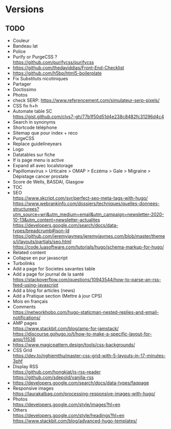 # Versions

## TODO

- Couleur
- Bandeau lat
- Police
- Purify or PurgeCSS ?  
https://github.com/purifycss/purifycss
- https://github.com/thedaviddias/Front-End-Checklist
- https://github.com/h5bp/html5-boilerplate
- Fix Substituts nicotiniques
- Partager
- Doctissimo
- Photos
- check SERP: https://www.referencement.com/simulateur-serp-pixels/
- CSS fix h+h
- Automate table SC  
https://gist.github.com/clvs7-gh/77b1f50d51d4e238c8482fc31296d4c4
- Search in synonyms
- Shortcode téléphone
- Sitemap que pour index + reco
- PurgeCSS
- Replace guidelineyears
- Logo
- Datatables sur fiche
- If is page menu is active
- Expand all avec localstorage
- Papillomavirus > Urticaire > OMAP > Eczéma > Gale > Migraine > Dépistage cancer prostate
- Score de Wells, BASDAI, Glasgow
- TOC
- SEO  
https://www.skcript.com/svr/perfect-seo-meta-tags-with-hugo/
https://www.webrankinfo.com/dossiers/techniques/quelles-donnees-structurees?utm_source=wri&utm_medium=email&utm_campaign=newsletter-2020-10-13&utm_content=newsletter-actualites  
https://developers.google.com/search/docs/data-types/breadcrumb#json-ld  
https://github.com/jeremyjaymes/jeremyjaymes.com/blob/master/themes/j/layouts/partials/seo.html  
https://code.luasoftware.com/tutorials/hugo/schema-markup-for-hugo/
- Related content
- Collapse en pur javascript
- Turbolinks
- Add a page for Societes savantes table
- Add a page for journal de la santé  
https://stackoverflow.com/questions/10943544/how-to-parse-an-rss-feed-using-javascript
- Add a blog for articles (news)
- Add a Pratique section (Mettre à jour CPS)
- Mois en français
- Comments  
https://networkhobo.com/hugo-staticman-nested-replies-and-email-notifications/
- AMP pages  
https://www.stackbit.com/blog/amp-for-jamstack/  
https://discourse.gohugo.io/t/how-to-make-a-specific-layout-for-amp/11536
- https://www.magicpattern.design/tools/css-backgrounds/
- CSS Grid  
https://dev.to/nghiemthu/master-css-grid-with-5-layouts-in-17-minutes-3phf
- Display RSS  
https://github.com/hongkiat/js-rss-reader  
https://github.com/sdepold/vanilla-rss
- https://developers.google.com/search/docs/data-types/faqpage
- Responsive images  
https://laurakalbag.com/processing-responsive-images-with-hugo/
- Photos  
https://developers.google.com/style/images?hl=en
- Others  
https://developers.google.com/style/headings?hl=en  
https://www.stackbit.com/blog/advanced-hugo-templates/
